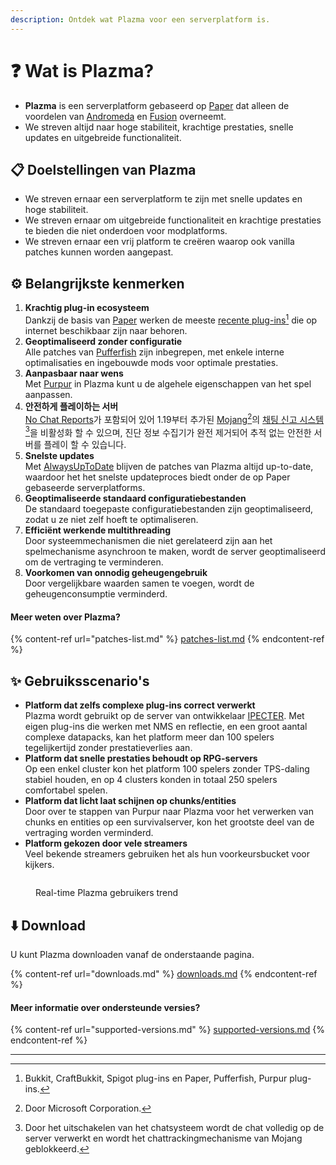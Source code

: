 ```yaml
---
description: Ontdek wat Plazma voor een serverplatform is.
---
```


# ❓ Wat is Plazma?

- **Plazma** is een serverplatform gebaseerd op [Paper](https://github.com/PaperMC/Paper) dat alleen de voordelen van [Andromeda](https://github.com/EarendelArchived/Andromeda) en [Fusion](https://github.com/RuinedTechnologyUnify/Fusion) overneemt.
- We streven altijd naar hoge stabiliteit, krachtige prestaties, snelle updates en uitgebreide functionaliteit.

## 📋 Doelstellingen van Plazma <a href="#id-1" id="id-1"></a>

- We streven ernaar een serverplatform te zijn met snelle updates en hoge stabiliteit.
- We streven ernaar om uitgebreide functionaliteit en krachtige prestaties te bieden die niet onderdoen voor modplatforms.
- We streven ernaar een vrij platform te creëren waarop ook vanilla patches kunnen worden aangepast.

## ⚙️ Belangrijkste kenmerken <a href="#id-2" id="id-2"></a>

1. **Krachtig plug-in ecosysteem**\
   Dankzij de basis van [Paper](https://github.com/PaperMC/Paper) werken de meeste [recente plug-ins](#user-content-fn-1)[^1] die op internet beschikbaar zijn naar behoren.
2. **Geoptimaliseerd zonder configuratie**\
   Alle patches van [Pufferfish](https://github.com/pufferfish-gg/Pufferfish) zijn inbegrepen, met enkele interne optimalisaties en ingebouwde mods voor optimale prestaties.
3. **Aanpasbaar naar wens**\
   Met [Purpur](https://github.com/PurpurMC/Purpur) in Plazma kunt u de algehele eigenschappen van het spel aanpassen.
4. **안전하게 플레이하는 서버**\
   [No Chat Reports](https://github.com/Aizistral-Studios/No-Chat-Reports)가 포함되어 있어 1.19부터 추가된 [Mojang](#user-content-fn-2)[^2]의 [채팅 신고 시스템](#user-content-fn-3)[^3]을 비활성화 할 수 있으며, 진단 정보 수집기가 완전 제거되어 추적 없는 안전한 서버를 플레이 할 수 있습니다.
5. **Snelste updates**\
   Met [AlwaysUpToDate](https://github.com/PlazmaMC/AlwaysUpToDate) blijven de patches van Plazma altijd up-to-date, waardoor het het snelste updateproces biedt onder de op Paper gebaseerde serverplatforms.
6. **Geoptimaliseerde standaard configuratiebestanden**\
   De standaard toegepaste configuratiebestanden zijn geoptimaliseerd, zodat u ze niet zelf hoeft te optimaliseren.
7. **Efficiënt werkende multithreading**\
   Door systeemmechanismen die niet gerelateerd zijn aan het spelmechanisme asynchroon te maken, wordt de server geoptimaliseerd om de vertraging te verminderen.
8. **Voorkomen van onnodig geheugengebruik**\
   Door vergelijkbare waarden samen te voegen, wordt de geheugenconsumptie verminderd.

#### Meer weten over Plazma? <a href="#etc-1" id="etc-1"></a>

{% content-ref url="patches-list.md" %}
[patches-list.md](patches-list.md)
{% endcontent-ref %}

## ✨ Gebruiksscenario's <a href="#id-3" id="id-3"></a>

- **Platform dat zelfs complexe plug-ins correct verwerkt**\
  Plazma wordt gebruikt op de server van ontwikkelaar [IPECTER](https://github.com/IPECTER). Met eigen plug-ins die werken met NMS en reflectie, en een groot aantal complexe datapacks, kan het platform meer dan 100 spelers tegelijkertijd zonder prestatieverlies aan.
- **Platform dat snelle prestaties behoudt op RPG-servers**\
  Op een enkel cluster kon het platform 100 spelers zonder TPS-daling stabiel houden, en op 4 clusters konden in totaal 250 spelers comfortabel spelen.
- **Platform dat licht laat schijnen op chunks/entities**\
  Door over te stappen van Purpur naar Plazma voor het verwerken van chunks en entities op een survivalserver, kon het grootste deel van de vertraging worden verminderd.
- **Platform gekozen door vele streamers**\
  Veel bekende streamers gebruiken het als hun voorkeursbucket voor kijkers.

<figure>
   <img src="https://badge.plazmamc.org/internal/bstats" alt="">
   
   <figcaption><p>Real-time Plazma gebruikers trend</p></figcaption>
</figure>

## ⬇️ Download

U kunt Plazma downloaden vanaf de onderstaande pagina.

{% content-ref url="downloads.md" %}
[downloads.md](downloads.md)
{% endcontent-ref %}

#### Meer informatie over ondersteunde versies?

{% content-ref url="supported-versions.md" %}
[supported-versions.md](supported-versions.md)
{% endcontent-ref %}

***

[^1]: Bukkit, CraftBukkit, Spigot plug-ins en Paper, Pufferfish, Purpur plug-ins.

[^2]: Door Microsoft Corporation.

[^3]: Door het uitschakelen van het chatsysteem wordt de chat volledig op de server verwerkt en wordt het chattrackingmechanisme van Mojang geblokkeerd.

[^4]: Tijd die nodig is voor het systeemmechanisme om te werken, waarbij het spel tijdelijk wordt onderbroken.
